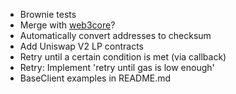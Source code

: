 - Brownie tests
- Merge with [web3core](https://github.com/coccoinomane/web3cli/tree/master/src/web3core)?
- Automatically convert addresses to checksum
- Add Uniswap V2 LP contracts
- Retry until a certain condition is met (via callback)
- Retry: Implement 'retry until gas is low enough'
- BaseClient examples in README.md